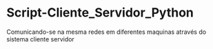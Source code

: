 # Script-Cliente_Servidor_Python
 Comunicando-se na mesma redes em diferentes maquinas através do sistema cliente servidor

